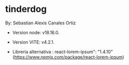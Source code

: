 # tinderdog
By: Sebastian Alexis Canales Ortiz

- Version node: v18.16.0.
- Version VITE: v4.2.1.

- Libreria alternativa : react-lorem-ipsum": "1.4.10" (https://www.npmjs.com/package/react-lorem-ipsum)
